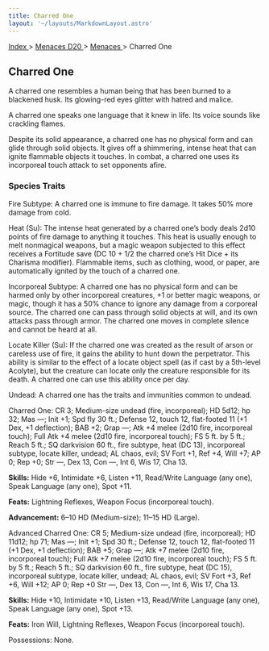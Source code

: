 ```yaml
---
title: Charred One
layout: '~/layouts/MarkdownLayout.astro'
---
```


[ Index ](/) > [ Menaces D20 ](/menaces.d20) > [ Menaces ](/menaces.d20/menaces) > Charred One

##  Charred One

A charred one resembles a human being that has been burned to a blackened
husk. Its glowing-red eyes glitter with hatred and malice.

A charred one speaks one language that it knew in life. Its voice sounds like
crackling flames.

Despite its solid appearance, a charred one has no physical form and can glide
through solid objects. It gives off a shimmering, intense heat that can ignite
flammable objects it touches. In combat, a charred one uses its incorporeal
touch attack to set opponents afire.

###  Species Traits

Fire Subtype: A charred one is immune to fire damage. It takes 50% more damage
from cold.

Heat (Su): The intense heat generated by a charred one’s body deals 2d10
points of fire damage to anything it touches. This heat is usually enough to
melt nonmagical weapons, but a magic weapon subjected to this effect receives
a Fortitude save (DC 10 + 1/2 the charred one’s Hit Dice + its Charisma
modifier). Flammable items, such as clothing, wood, or paper, are
automatically ignited by the touch of a charred one.

Incorporeal Subtype: A charred one has no physical form and can be harmed only
by other incorporeal creatures, +1 or better magic weapons, or magic, though
it has a 50% chance to ignore any damage from a corporeal source. The charred
one can pass through solid objects at will, and its own attacks pass through
armor. The charred one moves in complete silence and cannot be heard at all.

Locate Killer (Su): If the charred one was created as the result of arson or
careless use of fire, it gains the ability to hunt down the perpetrator. This
ability is similar to the effect of a locate object spell (as if cast by a
5th-level Acolyte), but the creature can locate only the creature responsible
for its death. A charred one can use this ability once per day.

Undead: A charred one has the traits and immunities common to undead.

Charred One: CR 3; Medium-size undead (fire, incorporeal); HD 5d12; hp 32; Mas
—; Init +1; Spd fly 30 ft.; Defense 12, touch 12, flat-footed 11 (+1 Dex, +1
deflection); BAB +2; Grap —; Atk +4 melee (2d10 fire, incorporeal touch); Full
Atk +4 melee (2d10 fire, incorporeal touch); FS 5 ft. by 5 ft.; Reach 5 ft.;
SQ darkvision 60 ft., fire subtype, heat (DC 13), incorporeal subtype, locate
killer, undead; AL chaos, evil; SV Fort +1, Ref +4, Will +7; AP 0; Rep +0; Str
—, Dex 13, Con —, Int 6, Wis 17, Cha 13.

**Skills:** Hide +6, Intimidate +6, Listen +11, Read/Write Language (any one),
Speak Language (any one), Spot +11.

**Feats:** Lightning Reflexes, Weapon Focus (incorporeal touch).

**Advancement:** 6–10 HD (Medium-size); 11–15 HD (Large).

Advanced Charred One: CR 5; Medium-size undead (fire, incorporeal); HD 11d12;
hp 71; Mas —; Init +1; Spd 30 ft.; Defense 12, touch 12, flat-footed 11 (+1
Dex, +1 deflection); BAB +5; Grap —; Atk +7 melee (2d10 fire, incorporeal
touch); Full Atk +7 melee (2d10 fire, incorporeal touch); FS 5 ft. by 5 ft.;
Reach 5 ft.; SQ darkvision 60 ft., fire subtype, heat (DC 15), incorporeal
subtype, locate killer, undead; AL chaos, evil; SV Fort +3, Ref +6, Will +12;
AP 0; Rep +0 Str —, Dex 13, Con —, Int 6, Wis 17, Cha 13.

**Skills:** Hide +10, Intimidate +10, Listen +13, Read/Write Language (any
one), Speak Language (any one), Spot +13.

**Feats:** Iron Will, Lightning Reflexes, Weapon Focus (incorporeal touch).

Possessions: None.

